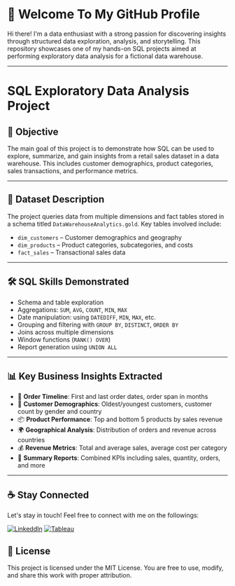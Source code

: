 # 👋 Welcome To My GitHub Profile

Hi there! I'm a data enthusiast with a strong passion for discovering insights through structured data exploration, analysis, and storytelling. This repository showcases one of my hands-on SQL projects aimed at performing exploratory data analysis for a fictional data warehouse.

---

#  SQL Exploratory Data Analysis Project

## 🎯 Objective

The main goal of this project is to demonstrate how SQL can be used to explore, summarize, and gain insights from a retail sales dataset in a data warehouse. This includes customer demographics, product categories, sales transactions, and performance metrics.

---

## 📁 Dataset Description

The project queries data from multiple dimensions and fact tables stored in a schema titled `DataWarehouseAnalytics.gold`. Key tables involved include:

- `dim_customers` – Customer demographics and geography  
- `dim_products` – Product categories, subcategories, and costs  
- `fact_sales` – Transactional sales data

---

## 🛠️ SQL Skills Demonstrated

- Schema and table exploration  
- Aggregations: `SUM`, `AVG`, `COUNT`, `MIN`, `MAX`  
- Date manipulation: using `DATEDIFF`, `MIN`, `MAX`, etc.  
- Grouping and filtering with `GROUP BY`, `DISTINCT`, `ORDER BY`  
- Joins across multiple dimensions  
- Window functions (`RANK() OVER`)  
- Report generation using `UNION ALL`

---

## 📊 Key Business Insights Extracted

- 📅 **Order Timeline**: First and last order dates, order span in months  
- 👥 **Customer Demographics**: Oldest/youngest customers, customer count by gender and country  
- 📦 **Product Performance**: Top and bottom 5 products by sales revenue  
- 🌍 **Geographical Analysis**: Distribution of orders and revenue across countries  
- 💰 **Revenue Metrics**: Total and average sales, average cost per category  
- 🧮 **Summary Reports**: Combined KPIs including sales, quantity, orders, and more

---

## ☕ Stay Connected
Let's stay in touch! Feel free to connect with me on the followings:

[![LinkeddIn](https://img.shields.io/badge/LinkedIn-red?style=for-the-badge&logo=LinkedIn&logoColor=white)](https://www.linkedin.com/in/tubatasneemofficial/)
[![Tableau](https://img.shields.io/badge/Tableau-0077B5?style=for-the-badge&logo=Tableau&logoColor=white)](https://public.tableau.com/app/profile/lilee.jas/vizzes)

## 📄 License
This project is licensed under the MIT License.
You are free to use, modify, and share this work with proper attribution.



